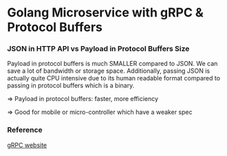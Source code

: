 # Golang Microservice with gRPC & Protocol Buffers

### JSON in HTTP API vs Payload in Protocol Buffers Size

Payload in protocol buffers is much SMALLER compared to JSON. We can save a lot of bandwidth or storage space.
Additionally, passing JSON is actually quite CPU intensive due to its human readable format compared to passing in protocol buffers which is a binary.

=> Payload in protocol buffers: faster, more efficiency

=> Good for mobile or micro-controller which have a weaker spec

### Reference

[gRPC website](https://grpc.io/)
